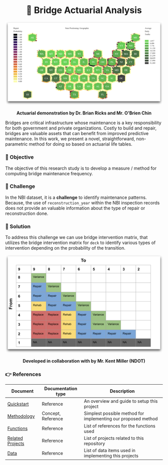 <h1 align='center'>
🌉  Bridge Actuarial Analysis 
</h1>

![actuarial hexagon](images/hexagon-actuarial.png)
<p align='center'><b> Actuarial demonstration by Dr. Brian Ricks and Mr. O'Brien Chin </b> </p>

Bridges are critical infrastructure whose maintenance is a key responsibility for both government and private organizations. Costly to build and repair, bridges are valuable assets that can benefit from improved predictive maintenance. In this work, we present a novel, straightforward, non-parametric method for doing so based on actuarial life tables.

### 🎯 Objective

The objective of this research study is to develop a measure / method for computing bridge maintenance frequency.

### 💪 Challenge

In the NBI dataset, it is a **challenge** to identify maintenance patterns. Because, the use of `reconstruction_year` within the NBI inspection records does not provide an valuable information about the type of repair or reconstruction done.

### 🧪 Solution

 To address this challenge we can use bridge intervention matrix, that utilizes the bridge intervention matrix for `deck` to identify various types of intervention depending on the probability of the transition.
 
![Deck Bridge Intervention Matrix](images/intervention-matrix.png)
<p align='center'><b> Developed in collaboration with by Mr. Kent Miller (NDOT)</b> </p>

### 👉 References

| Document      | Documentation type | Description |
| ------------- | ------------------ | ----------- |
| [Quickstart](docs/quickstart.md) | Reference | An overview and guide to setup this project |
| [Methodology](docs/methodology.md) | Concept, Reference | Simplest possible method for implementing our proposed method |
| [Functions](docs/functions.md) | Reference | List of references for the functions used|
| [Related Projects](docs/related-projects.md) | Reference | List of projects related to this repository |
| [Data](docs/data.md) | Reference | List of data items used in implementing this projects |


